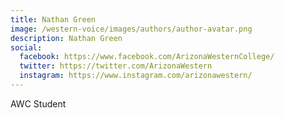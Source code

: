 ```yaml
---
title: Nathan Green
image: /western-voice/images/authors/author-avatar.png
description: Nathan Green
social:
  facebook: https://www.facebook.com/ArizonaWesternCollege/
  twitter: https://twitter.com/ArizonaWestern
  instagram: https://www.instagram.com/arizonawestern/
---
```


AWC Student